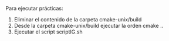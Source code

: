 Para ejecutar prácticas:

1. Eliminar el contenido de la carpeta cmake-unix/build
2. Desde la carpeta cmake-unix/build ejecutar la orden cmake ..
3. Ejecutar el script scriptIG.sh
